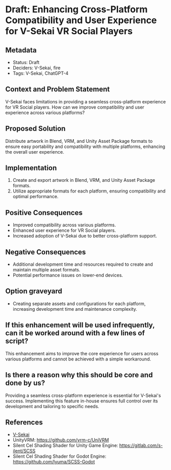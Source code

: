 # Draft: Enhancing Cross-Platform Compatibility and User Experience for V-Sekai VR Social Players

## Metadata

- Status: Draft <!-- draft | proposed | rejected | accepted | deprecated | superseded by -->
- Deciders: V-Sekai, fire
- Tags: V-Sekai, ChatGPT-4

## Context and Problem Statement

V-Sekai faces limitations in providing a seamless cross-platform experience for VR Social players. How can we improve compatibility and user experience across various platforms?

## Proposed Solution

Distribute artwork in Blend, VRM, and Unity Asset Package formats to ensure easy portability and compatibility with multiple platforms, enhancing the overall user experience.

## Implementation

1. Create and export artwork in Blend, VRM, and Unity Asset Package formats.
1. Utilize appropriate formats for each platform, ensuring compatibility and optimal performance.

## Positive Consequences

- Improved compatibility across various platforms.
- Enhanced user experience for VR Social players.
- Increased adoption of V-Sekai due to better cross-platform support.

## Negative Consequences

- Additional development time and resources required to create and maintain multiple asset formats.
- Potential performance issues on lower-end devices.

## Option graveyard

- Creating separate assets and configurations for each platform, increasing development time and maintenance complexity.

## If this enhancement will be used infrequently, can it be worked around with a few lines of script?

This enhancement aims to improve the core experience for users across various platforms and cannot be achieved with a simple workaround.

## Is there a reason why this should be core and done by us?

Providing a seamless cross-platform experience is essential for V-Sekai's success. Implementing this feature in-house ensures full control over its development and tailoring to specific needs.

## References

- [V-Sekai](https://v-sekai.org/)
- UnityVRM: https://github.com/vrm-c/UniVRM
- Silent Cel Shading Shader for Unity Game Engine: https://gitlab.com/s-ilent/SCSS
- Silent Cel Shading Shader for Godot Engine: https://github.com/lyuma/SCSS-Godot
